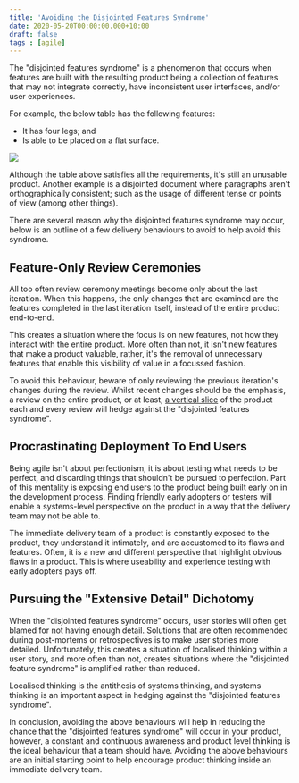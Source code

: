 ```yaml
---
title: 'Avoiding the Disjointed Features Syndrome'
date: 2020-05-20T00:00:00.000+10:00
draft: false
tags : [agile]
---
```


The "disjointed features syndrome" is a phenomenon that occurs when features
are built with the resulting product being a collection of features that may
not integrate correctly, have inconsistent user interfaces, and/or user
experiences.

For example, the below table has the following features:

- It has four legs; and
- Is able to be placed on a flat surface.

![](/images/table.png)

Although the table above satisfies all the requirements, it's still an
unusable product. Another example is a disjointed document where paragraphs
aren't orthographically consistent; such as the usage of different tense or
points of view (among other things).

There are several reason why the disjointed features syndrome may occur,
below is an outline of a few delivery behaviours to avoid to help
avoid this syndrome.

## Feature-Only Review Ceremonies

All too often review ceremony meetings become only about the last iteration.
When this happens, the only changes that are examined are the features completed
in the last iteration itself, instead of the entire product end-to-end.

This creates a situation where the focus is on new features, not how they
interact with the entire product. More often than not, it isn't new features
that make a product valuable, rather, it's the removal of unnecessary features
that enable this visibility of value in a focussed fashion.

To avoid this behaviour, beware of only reviewing the previous iteration's
changes during the review. Whilst recent changes should be the emphasis, a
review on the entire product, or at least,
[a vertical slice](https://en.wikipedia.org/wiki/Vertical_slice) of the product
each and every review will hedge against the "disjointed features syndrome".

## Procrastinating Deployment To End Users

Being agile isn't about perfectionism, it is about testing what needs to be
perfect, and discarding things that shouldn't be pursued to perfection.
Part of this mentality is exposing end users to the product being built early
on in the development process. Finding friendly early adopters or testers will
enable a systems-level perspective on the product in a way that the delivery
team may not be able to.

The immediate delivery team of a product is constantly exposed to the product,
they understand it intimately, and are accustomed to its flaws and features.
Often, it is a new and different perspective that highlight obvious flaws in
a product. This is where useability and experience testing with early adopters
pays off.

## Pursuing the "Extensive Detail" Dichotomy

When the "disjointed features syndrome" occurs, user stories will often get
blamed for not having enough detail. Solutions that are often recommended
during post-mortems or retrospectives is to make user stories more detailed.
Unfortunately, this creates a situation of localised thinking within a user
story, and more often than not, creates situations where the "disjointed feature
syndrome" is amplified rather than reduced.

Localised thinking is the antithesis of systems thinking, and systems thinking
is an important aspect in hedging against the "disjointed features syndrome".

In conclusion, avoiding the above behaviours will help in reducing the chance
that the "disjointed features syndrome" will occur in your product, however,
a constant and continuous awareness and product level thinking is the ideal
behaviour that a team should have. Avoiding the above behaviours are an initial
starting point to help encourage product thinking inside an immediate delivery
team.
